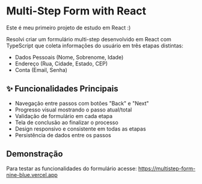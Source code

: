 # Multi-Step Form with React
Este é meu primeiro projeto de estudo em React :) 

Resolvi criar um formulário multi-step desenvolvido em React com TypeScript que coleta informações do usuário em três etapas distintas:

- Dados Pessoais (Nome, Sobrenome, Idade)
- Endereço (Rua, Cidade, Estado, CEP)
- Conta (Email, Senha)


## ✨ Funcionalidades Principais
- Navegação entre passos com botões "Back" e "Next"
- Progresso visual mostrando o passo atual/total
- Validação de formulário em cada etapa
- Tela de conclusão ao finalizar o processo
- Design responsivo e consistente em todas as etapas
- Persistência de dados entre os passos

## Demonstração 
Para testar as funcionalidades do formulário acesse: https://multistep-form-nine-blue.vercel.app
